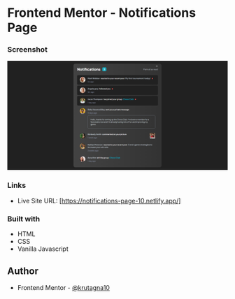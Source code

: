 # Frontend Mentor - Notifications Page

### Screenshot

![](screenshot/Screenshot.png)

### Links

- Live Site URL: [https://notifications-page-10.netlify.app/]

### Built with

- HTML
- CSS
- Vanilla Javascript

## Author
- Frontend Mentor - [@krutagna10](https://www.frontendmentor.io/profile/krutagna10)


